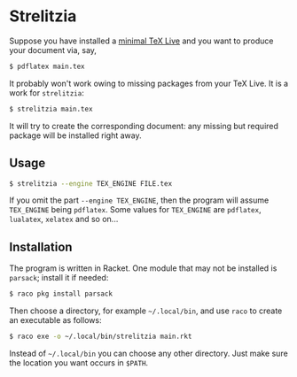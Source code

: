# Strelitzia

Suppose you have installed a [minimal TeX Live](https://github.com/indrjo/minimal-texlive-installer.git) and you want to produce your document via, say,

``` sh
$ pdflatex main.tex
```

It probably won't work owing to missing packages from your TeX Live. It is a work for `strelitzia`:

``` sh
$ strelitzia main.tex
```

It will try to create the corresponding document: any missing but required package will be installed right away. 


## Usage

``` sh
$ strelitzia --engine TEX_ENGINE FILE.tex
```

If you omit the part `--engine TEX_ENGINE`, then the program will assume `TEX_ENGINE` being `pdflatex`. Some values for `TEX_ENGINE` are `pdflatex`, `lualatex`, `xelatex` and so on...


## Installation

The program is written in Racket. One module that may not be installed is `parsack`; install it if needed:

``` sh
$ raco pkg install parsack
```

Then choose a directory, for example `~/.local/bin`, and use `raco` to create an executable as follows:

``` sh
$ raco exe -o ~/.local/bin/strelitzia main.rkt
```

Instead of `~/.local/bin` you can choose any other directory. Just make sure the location you want occurs in `$PATH`.

